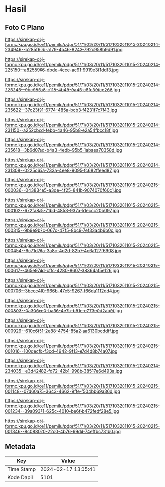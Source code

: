 # Hasil

## Foto C Plano

https://sirekap-obj-formc.kpu.go.id/ce11/pemilu/pdpr/51/71/03/20/11/5171032011015-20240214-234946--b285f60b-a179-4b46-8243-792c958b9d91.jpg

https://sirekap-obj-formc.kpu.go.id/ce11/pemilu/pdpr/51/71/03/20/11/5171032011015-20240214-225150--a8255966-dbde-4cce-ac91-9919e3f1ddf3.jpg

https://sirekap-obj-formc.kpu.go.id/ce11/pemilu/pdpr/51/71/03/20/11/5171032011015-20240214-225245--9bc985a8-c118-4b49-9a45-c5fc39fce268.jpg

https://sirekap-obj-formc.kpu.go.id/ce11/pemilu/pdpr/51/71/03/20/11/5171032011015-20240214-235622--37c23f91-6774-485a-bcb3-f4231f7c7f43.jpg

https://sirekap-obj-formc.kpu.go.id/ce11/pemilu/pdpr/51/71/03/20/11/5171032011015-20240214-231150--a252cbdd-febb-4a46-95b8-e2a54fbcc18f.jpg

https://sirekap-obj-formc.kpu.go.id/ce11/pemilu/pdpr/51/71/03/20/11/5171032011015-20240214-235618--3b6d07ad-b4a3-4edb-95b5-1abaea70358d.jpg

https://sirekap-obj-formc.kpu.go.id/ce11/pemilu/pdpr/51/71/03/20/11/5171032011015-20240214-231308--0225c65a-733a-4ee8-9095-fc682ffeed87.jpg

https://sirekap-obj-formc.kpu.go.id/ce11/pemilu/pdpr/51/71/03/20/11/5171032011015-20240215-000036--043834e5-a3de-4f25-841b-9074070f60c1.jpg

https://sirekap-obj-formc.kpu.go.id/ce11/pemilu/pdpr/51/71/03/20/11/5171032011015-20240215-000102--672fa8a5-71bd-4853-937a-51eccc20b097.jpg

https://sirekap-obj-formc.kpu.go.id/ce11/pemilu/pdpr/51/71/03/20/11/5171032011015-20240215-000315--9b9e9b2c-067c-47f5-8bc9-7ef33a4b6b0c.jpg

https://sirekap-obj-formc.kpu.go.id/ce11/pemilu/pdpr/51/71/03/20/11/5171032011015-20240215-000454--6c71d76a-3a8c-4d2d-82b7-4c6a127f6908.jpg

https://sirekap-obj-formc.kpu.go.id/ce11/pemilu/pdpr/51/71/03/20/11/5171032011015-20240215-000617--465e97dd-cffc-4280-8607-38364af5e126.jpg

https://sirekap-obj-formc.kpu.go.id/ce11/pemilu/pdpr/51/71/03/20/11/5171032011015-20240215-000706--3bccc410-966b-47c5-9267-f66da1112dd4.jpg

https://sirekap-obj-formc.kpu.go.id/ce11/pemilu/pdpr/51/71/03/20/11/5171032011015-20240215-000803--0a306ee0-ba56-4e7c-b91e-e773e0d2ab9f.jpg

https://sirekap-obj-formc.kpu.go.id/ce11/pemilu/pdpr/51/71/03/20/11/5171032011015-20240215-000929--610c6f51-2e88-4754-85a2-aa6130bcddff.jpg

https://sirekap-obj-formc.kpu.go.id/ce11/pemilu/pdpr/51/71/03/20/11/5171032011015-20240215-001016--100decfb-f3cd-4942-9f13-e7d4d8b74a07.jpg

https://sirekap-obj-formc.kpu.go.id/ce11/pemilu/pdpr/51/71/03/20/11/5171032011015-20240214-234035--e3d42482-fd72-42b1-998b-38517e6d493a.jpg

https://sirekap-obj-formc.kpu.go.id/ce11/pemilu/pdpr/51/71/03/20/11/5171032011015-20240215-001148--07d60a75-3643-4662-9ffe-f504bb69a36d.jpg

https://sirekap-obj-formc.kpu.go.id/ce11/pemilu/pdpr/51/71/03/20/11/5171032011015-20240215-001234--39a09371-625c-4010-be6f-b472fedf28e5.jpg

https://sirekap-obj-formc.kpu.go.id/ce11/pemilu/pdpr/51/71/03/20/11/5171032011015-20240215-001346--8c088020-22c0-4b76-99dd-74effbc731b0.jpg


## Metadata

| Key        | Value               |
| ---------- | ------------------- |
| Time Stamp | 2024-02-17 13:05:41 |
| Kode Dapil | 5101                |



